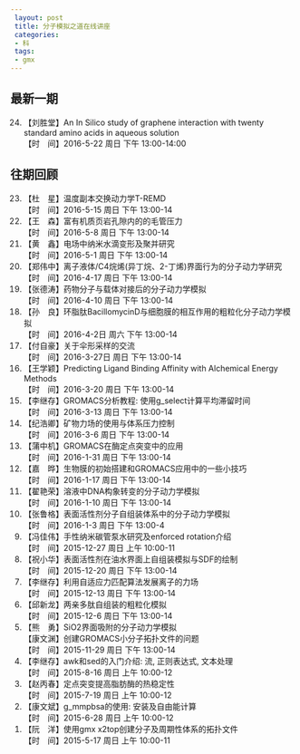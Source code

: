 ```yaml
---
 layout: post
 title: 分子模拟之道在线讲座
 categories:
 - 科
 tags:
 - gmx
---
```


## 最新一期

<ol>
<li value='24'>
【刘胜堂】An In Silico study of graphene interaction with twenty standard amino acids in aqueous solution<br>
【时　间】2016-5-22 周日 下午 13:00-14:00</li>
</ol>

## 往期回顾

<ol>
<li value='23'>
【杜　星】温度副本交换动力学T-REMD<br>
【时　间】2016-5-15 周日 下午 13:00-14</li>

<li value='22'>
【王　森】富有机质页岩孔隙内的的毛管压力<br>
【时　间】2016-5-8 周日 下午 13:00-14</li>

<li value='21'>
【黄　鑫】电场中纳米水滴变形及聚并研究<br>
【时　间】2016-5-1 周日 下午 13:00-14</li>

<li value='20'>
【郑伟中】离子液体/C4烷烯(异丁烷、2-丁烯)界面行为的分子动力学研究<br>
【时　间】2016-4-17 周日 下午 13:00-14</li>

<li value='19'>
【张德涛】药物分子与载体对接后的分子动力学模拟<br>
【时　间】2016-4-10 周日 下午 13:00-14</li>

<li value='18'>
【孙　良】环脂肽BacillomycinD与细胞膜的相互作用的粗粒化分子动力学模拟<br>
【时　间】2016-4-2日 周六 下午 13:00-14</li>

<li value='17'>
【付自豪】关于伞形采样的交流<br>
【时　间】2016-3-27日 周日 下午 13:00-14</li>

<li value='16'>
【王学颖】Predicting Ligand Binding Affinity with Alchemical Energy Methods<br>
【时　间】2016-3-20 周日 下午 13:00-14</li>

<li value='15'>
【李继存】GROMACS分析教程: 使用g_select计算平均滞留时间<br>
【时　间】2016-3-13 周日 下午 13:00-14</li>

<li value='14'>
【纪浩卿】矿物力场的使用与体系压力控制<br>
【时　间】2016-3-6 周日 下午 13:00-14</li>

<li value='13'>
【蒲中机】GROMACS在酶定点突变中的应用<br>
【时　间】2016-1-31 周日 下午 13:00-14</li>

<li value='12'>
【嘉　晔】生物膜的初始搭建和GROMACS应用中的一些小技巧<br>
【时　间】2016-1-17 周日 下午 13:00-14</li>

<li value='11'>
【翟艳荣】溶液中DNA构象转变的分子动力学模拟<br>
【时　间】2016-1-10 周日 下午 13:00-14</li>

<li value='10'>
【张鲁格】表面活性剂分子自组装体系中的分子动力学模拟<br>
【时　间】2016-1-3 周日 下午 13:00-4</li>

<li value='9'>
【冯佳伟】手性纳米碳管泵水研究及enforced rotation介绍<br>
【时　间】2015-12-27 周日 上午 10:00-11</li>

<li value=8'>
【祝小华】表面活性剂在油水界面上自组装模拟与SDF的绘制<br>
【时　间】2015-12-20 周日 下午 13:00-14</li>

<li value='7'>
【李继存】利用自适应力匹配算法发展离子的力场<br>
【时　间】2015-12-13 周日 下午 13:00-14</li>

<li value='6'>
【邱新龙】两亲多肽自组装的粗粒化模拟<br>
【时　间】2015-12-6 周日 下午 13:00-14</li>

<li value='5'>
【熊　勇】SiO2界面吸附的分子动力学模拟<br>
【康文渊】创建GROMACS小分子拓扑文件的问题<br>
【时　间】2015-11-29 周日 下午 13:00-14</li>

<li value='4'>
【李继存】awk和sed的入门介绍: 流, 正则表达式, 文本处理<br>
【时　间】2015-8-16 周日 上午 10:00-12</li>

<li value='3'>
【赵丙春】定点突变提高脂肪酶的热稳定性<br>
【时　间】2015-7-19 周日 上午 10:00-12</li>

<li value='2'>
【康文斌】g_mmpbsa的使用: 安装及自由能计算<br>
【时　间】2015-6-28 周日 上午 10:00-12</li>

<li value='1'>
【阮　洋】使用gmx x2top创建分子及周期性体系的拓扑文件<br>
【时　间】2015-5-17 周日 上午 10:00-11</li>
</ol>
